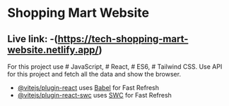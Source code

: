 # Shopping Mart Website
## Live link: -(https://tech-shopping-mart-website.netlify.app/)

For this project use # JavaScript, # React, # ES6, # Tailwind CSS.
Use API for this project and fetch all the data and show the browser.

- [@vitejs/plugin-react](https://github.com/vitejs/vite-plugin-react/blob/main/packages/plugin-react/README.md) uses [Babel](https://babeljs.io/) for Fast Refresh
- [@vitejs/plugin-react-swc](https://github.com/vitejs/vite-plugin-react-swc) uses [SWC](https://swc.rs/) for Fast Refresh
